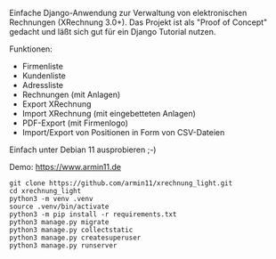 Einfache Django-Anwendung zur Verwaltung von elektronischen Rechnungen (XRechnung 3.0+). Das Projekt ist als "Proof of Concept" gedacht und läßt sich gut für ein Django Tutorial nutzen.

Funktionen:

* Firmenliste
* Kundenliste
* Adressliste
* Rechnungen (mit Anlagen)
* Export XRechnung
* Import XRechnung (mit eingebetteten Anlagen)
* PDF-Export (mit Firmenlogo)
* Import/Export von Positionen in Form von CSV-Dateien

 Einfach unter Debian 11 ausprobieren ;-) 

 Demo: https://www.armin11.de

 ```console
git clone https://github.com/armin11/xrechnung_light.git
cd xrechnung_light
python3 -m venv .venv
source .venv/bin/activate
python3 -m pip install -r requirements.txt
python3 manage.py migrate
python3 manage.py collectstatic
python3 manage.py createsuperuser
python3 manage.py runserver
```